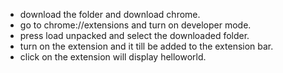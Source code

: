 * download the folder and download chrome. 
* go to chrome://extensions and turn on developer mode.
* press load unpacked and select the downloaded folder.
* turn on the extension and it till be added to the extension bar.
* click on the extension will display helloworld. 

